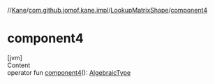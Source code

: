 //[Kane](../../index.md)/[com.github.jomof.kane.impl](../index.md)/[LookupMatrixShape](index.md)/[component4](component4.md)



# component4  
[jvm]  
Content  
operator fun [component4](component4.md)(): [AlgebraicType](../../com.github.jomof.kane.impl.types/-algebraic-type/index.md)  



